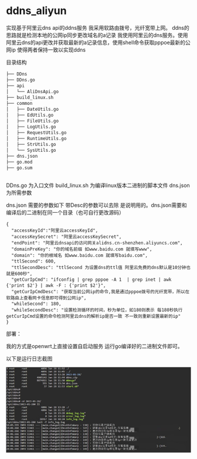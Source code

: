 # ddns_aliyun
实现基于阿里云dns api的ddns服务
我采用软路由拨号，光纤宽带上网。
ddns的思路就是检测本地的公网ip同步更改域名的a记录
我使用阿里云的dns服务。使用阿里云dns的api更改并获取最新的a记录信息，使用shell命令获取pppoe最新的公网ip 使得两者保持一致以实现ddns

目录结构

```
├── DDns
├── DDns.go
├── api
│   └── AliDnsApi.go
├── build_linux.sh
├── common
│   ├── DateUtils.go
│   ├── EdUtils.go
│   ├── FileUtils.go
│   ├── LogUtils.go
│   ├── RequestUtils.go
│   ├── RuntimeUtils.go
│   ├── StrUtils.go
│   └── SysUtils.go
├── dns.json
├── go.mod
├── go.sum


```



DDns.go 为入口文件
build_linux.sh 为编译linux版本二进制的脚本文件
dns.json 为所需参数

dns.json 需要的参数如下 带Desc的参数可以去除 是说明用的。dns.json需要和编译后的二进制在同一个目录（也可自行更改源码）

```
{
  "accessKeyId":"阿里云accessKeyId",
  "accessKeySecret": "阿里云accessKeySecret",
  "endPoint": "阿里云dnsapi的访问网关alidns.cn-shenzhen.aliyuncs.com",
  "domainPreKey": "你的域名前缀 如www.baidu.com 就填写www",
  "domain": "你的根域名 如www.baidu.com 就填写baidu.com",
  "ttlSecond": 600,
  "ttlSecondDesc": "ttlSecond 为设置dns的ttl值 阿里云免费的dns默认是10分钟也就是600秒",
  "getCurIpCmd": "ifconfig | grep pppoe -A 1  | grep inet | awk {'print $2'} | awk -F : {'print $2'}",
  "getCurIpCmdDesc": "获取当前公网ip的命令,我是通过pppoe拨号的光纤宽带，所以在软路由上查看网卡信息即可得到公网ip",
  "whileSecond": 180,
  "whileSecondDesc": "设置检测循环的时间，秒为单位，如180则表示 每180秒执行getCurIpCmd设置的命令检测阿里云dns的解析ip是否一致 不一致则重新设置最新的ip"
}
```





部署：

我的方式是openwrt上直接设置自启动服务 运行go编译好的二进制文件即可。

以下是运行日志截图

![image-20230128182517697](README.assets/image-20230128182517697.png)
